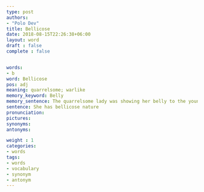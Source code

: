 ```yaml
---
type: post
authors:
- "Polo Dev"
title: Bellicose
date: 2018-08-15T22:26:38+06:00
layout: word
draft : false
complete : false


words:
- b
word: Bellicose
pos: adj
meaning: quarrelsome; warlike
memory_keyword: Belly
memory_sentence: The quarrelsome lady was showing her belly to the young boys who were teasing her
sentence: She has bellicose nature
pronunciation:
pictures:
synonyms:
antonyms:

weight : 1
categories:
- words
tags:
- words
- vocabulary
- synonym
- antonym
---
```

